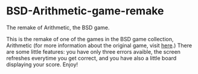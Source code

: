 # BSD-Arithmetic-game-remake
The remake of Arithmetic, the BSD game.

This is the remake of one of the games in the BSD game collection, Arithmetic (for more information about the original game, visit <a href="https://github.com/vattam/BSDGames/tree/master/arithmetic">here</a>.)
There are some little features: you have only three errors avaible, the screen refreshes everytime you get correct, and you have also a little board displaying your score.
Enjoy!
